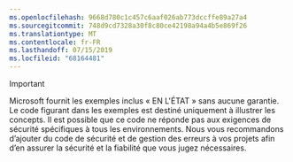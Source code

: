 ```yaml
---
ms.openlocfilehash: 9668d780c1c457c6aaf026ab773dccffe89a27a4
ms.sourcegitcommit: 748d9cd7328a30f8c80ce42198a94a4b5e869f26
ms.translationtype: MT
ms.contentlocale: fr-FR
ms.lasthandoff: 07/15/2019
ms.locfileid: "68164481"
---
```

  
> [!IMPORTANT]
> Microsoft fournit les exemples inclus « EN L'ÉTAT » sans aucune garantie. Le code figurant dans les exemples est destiné uniquement à illustrer les concepts. Il est possible que ce code ne réponde pas aux exigences de sécurité spécifiques à tous les environnements. Nous vous recommandons d’ajouter du code de sécurité et de gestion des erreurs à vos projets afin d’en assurer la sécurité et la fiabilité que vous jugez nécessaires.
